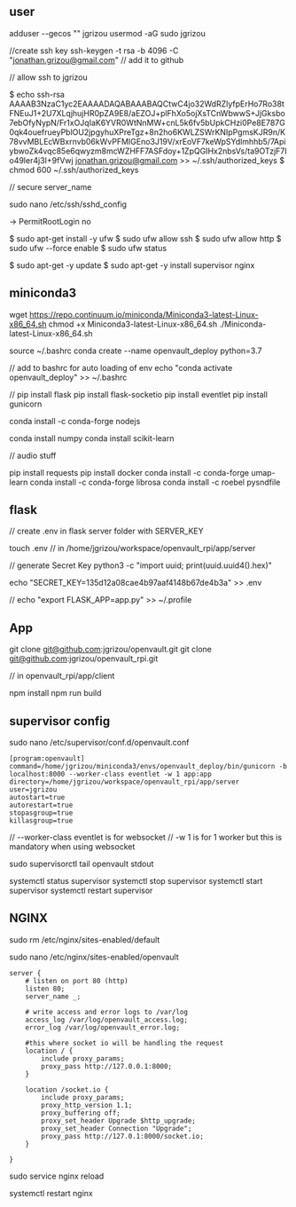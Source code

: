 

## user

adduser --gecos "" jgrizou
usermod -aG sudo jgrizou

//create ssh key
ssh-keygen -t rsa -b 4096 -C "jonathan.grizou@gmail.com"
// add it to github

// allow ssh to jgrizou

$ echo ssh-rsa AAAAB3NzaC1yc2EAAAADAQABAAABAQCtwC4jo32WdRZlyfpErHo7Ro38tFNEuJ1+2U7XLqjhujHR0pZA9E8/aEZOJ+plFhXo5ojXsTCnWbwwS+JjGksbo7ebOfyNypN/Fr1xOJqIaK6YVR0WtNnMW+cnL5k6fv5bUpkCHzi0Pe8E787G0qk4ouefrueyPblOU2jpgyhuXPreTgz+8n2ho6KWLZSWrKNIpPgmsKJR9n/K78vvMBLEcWBxrnvb06kWvPFMIGEno3J19V/xrEoVF7keWpSYdlmhhb5/7ApiybwoZk4vqc85e6qwyzm8mcWZHFF7ASFdoy+1ZpQGIHx2nbsVs/ta9OTzjF7Io49ler4j3I+9fVwj jonathan.grizou@gmail.com >> ~/.ssh/authorized_keys
$ chmod 600 ~/.ssh/authorized_keys

// secure server_name

sudo nano /etc/ssh/sshd_config

-> PermitRootLogin no


$ sudo apt-get install -y ufw
$ sudo ufw allow ssh
$ sudo ufw allow http
$ sudo ufw --force enable
$ sudo ufw status

$ sudo apt-get -y update
$ sudo apt-get -y install supervisor nginx

## miniconda3

wget https://repo.continuum.io/miniconda/Miniconda3-latest-Linux-x86_64.sh
chmod +x Miniconda3-latest-Linux-x86_64.sh
./Miniconda-latest-Linux-x86_64.sh

source ~/.bashrc
conda create --name openvault_deploy python=3.7

// add to bashrc for auto loading of env
echo "conda activate openvault_deploy" >> ~/.bashrc

//
pip install flask
pip install flask-socketio
pip install eventlet
pip install gunicorn

conda install -c conda-forge nodejs

conda install numpy
conda install scikit-learn

// audio stuff

pip install requests
pip install docker
conda install -c conda-forge umap-learn
conda install -c conda-forge librosa
conda install -c roebel pysndfile


## flask

// create .env in flask server folder with SERVER_KEY

touch .env // in /home/jgrizou/workspace/openvault_rpi/app/server

// generate Secret Key
python3 -c "import uuid; print(uuid.uuid4().hex)"

echo "SECRET_KEY=135d12a08cae4b97aaf4148b67de4b3a" >> .env

//
echo "export FLASK_APP=app.py" >> ~/.profile


## App

git clone git@github.com:jgrizou/openvault.git
git clone git@github.com:jgrizou/openvault_rpi.git

// in openvault_rpi/app/client

npm install
npm run build

## supervisor config

sudo nano /etc/supervisor/conf.d/openvault.conf

```
[program:openvault]
command=/home/jgrizou/miniconda3/envs/openvault_deploy/bin/gunicorn -b localhost:8000 --worker-class eventlet -w 1 app:app
directory=/home/jgrizou/workspace/openvault_rpi/app/server
user=jgrizou
autostart=true
autorestart=true
stopasgroup=true
killasgroup=true
```

// --worker-class eventlet is for websocket
// -w 1 is for 1 worker but this is mandatory when using websocket

sudo supervisorctl tail openvault stdout

systemctl status supervisor
systemctl stop supervisor
systemctl start supervisor
systemctl restart supervisor


## NGINX

sudo rm /etc/nginx/sites-enabled/default

sudo nano /etc/nginx/sites-enabled/openvault

```
server {
    # listen on port 80 (http)
    listen 80;
    server_name _;

    # write access and error logs to /var/log
    access_log /var/log/openvault_access.log;
    error_log /var/log/openvault_error.log;

    #this where socket io will be handling the request
    location / {
        include proxy_params;
        proxy_pass http://127.0.0.1:8000;
    }

    location /socket.io {
        include proxy_params;
        proxy_http_version 1.1;
        proxy_buffering off;
        proxy_set_header Upgrade $http_upgrade;
        proxy_set_header Connection "Upgrade";
        proxy_pass http://127.0.1:8000/socket.io;
    }

}
```

sudo service nginx reload

systemctl restart nginx
